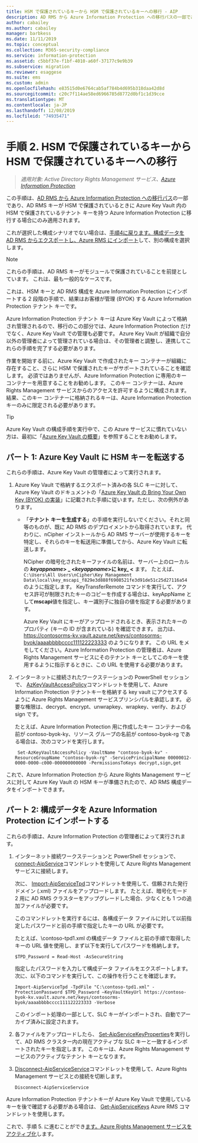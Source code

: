 ```yaml
---
title: HSM で保護されているキーから HSM で保護されているキーへの移行 - AIP
description: AD RMS から Azure Information Protection への移行パスの一部であり、AD RMS キーが HSM で保護されていて、Azure Key Vault 内の HSM で保護されているテナントキーを使用して Azure Information Protection に移行する場合にのみ適用される手順。
author: cabailey
ms.author: cabailey
manager: barbkess
ms.date: 11/11/2019
ms.topic: conceptual
ms.collection: M365-security-compliance
ms.service: information-protection
ms.assetid: c5bbf37e-f1bf-4010-a60f-37177c9e9b39
ms.subservice: migration
ms.reviewer: esaggese
ms.suite: ems
ms.custom: admin
ms.openlocfilehash: e83515d0e6764cab5af784b4d695b318daa42d8d
ms.sourcegitcommit: c20c7f114ae58ed6966785d8772d0bf1c1d39cce
ms.translationtype: MT
ms.contentlocale: ja-JP
ms.lasthandoff: 12/08/2019
ms.locfileid: "74935471"
---
```

# <a name="step-2-hsm-protected-key-to-hsm-protected-key-migration"></a>手順 2. HSM で保護されているキーから HSM で保護されているキーへの移行

>*適用対象: Active Directory Rights Management サービス、[Azure Information Protection](https://azure.microsoft.com/pricing/details/information-protection)*


この手順は、[AD RMS から Azure Information Protection への移行パス](migrate-from-ad-rms-to-azure-rms.md)の一部であり、AD RMS キーが HSM で保護されているときに Azure Key Vault 内の HSM で保護されているテナント キーを持つ Azure Information Protection に移行する場合にのみ適用されます。 

これが選択した構成シナリオでない場合は、[手順4に戻ります。構成データを AD RMS からエクスポートし、Azure RMS にインポート](migrate-from-ad-rms-phase2.md#step-4-export-configuration-data-from-ad-rms-and-import-it-to-azure-information-protection)して、別の構成を選択します。

> [!NOTE]
> これらの手順は、AD RMS キーがモジュールで保護されていることを前提としています。 これは、最も一般的なケースです。 

これは、HSM キーと AD RMS 構成を Azure Information Protection にインポートする 2 段階の手順で、結果はお客様が管理 (BYOK) する Azure Information Protection テナント キーです。

Azure Information Protection テナント キーは Azure Key Vault によって格納され管理されるので、移行のこの部分では、Azure Information Protection だけでなく、Azure Key Vault での管理も必要です。 Azure Key Vault が組織で自分以外の管理者によって管理されている場合は、その管理者と調整し、連携してこれらの手順を完了する必要があります。

作業を開始する前に、Azure Key Vault で作成されたキー コンテナーが組織に存在すること、さらに HSM で保護されたキーがサポートされていることを確認します。 必須ではありませんが、Azure Information Protection に専用のキー コンテナーを用意することをお勧めします。 このキー コンテナーは、Azure Rights Management サービスからのアクセスを許可するように構成されます。結果、このキー コンテナーに格納されるキーは、Azure Information Protection キーのみに限定される必要があります。


> [!TIP]
> Azure Key Vault の構成手順を実行中で、この Azure サービスに慣れていない方は、最初に「[Azure Key Vault の概要](/azure/key-vault/key-vault-get-started)」を参照することをお勧めします。 


## <a name="part-1-transfer-your-hsm-key-to-azure-key-vault"></a>パート 1: Azure Key Vault に HSM キーを転送する

これらの手順は、Azure Key Vault の管理者によって実行されます。

1. Azure Key Vault で格納するエクスポート済みの各 SLC キーに対して、Azure Key Vault のドキュメントの「[Azure Key Vault の Bring Your Own Key (BYOK) の実装](/azure/key-vault/key-vault-hsm-protected-keys#implementing-bring-your-own-key-byok-for-azure-key-vault)」に記載された手順に従います。ただし、次の例外があります。

   - 「**テナント キーを生成する**」の手順を実行しないでください。それと同等のものが、既に AD RMS のデプロイメントから取得されています。 代わりに、nCipher インストールから AD RMS サーバーが使用するキーを特定し、それらのキーを転送用に準備してから、Azure Key Vault に転送します。 
        
        NCipher の暗号化されたキーファイルの名前は、サーバー上のローカルの **<em>keyappname</em>> _ <<em>keyappname</em>>に key_ <** ます。 たとえば、 `C:\Users\All Users\nCipher\Key Management Data\local\key_mscapi_f829e3d888f6908521fe3d91de51c25d27116a54`のように指定します。 KeyTransferRemote コマンドを実行して、アクセス許可が制限されたキーのコピーを作成する場合は、keyAppName として**mscapi**値を指定し、キー識別子に独自の値を指定する必要があります。
        
        Azure Key Vault にキーがアップロードされるとき、表示されたキーのプロパティ (キーの ID が含まれている) を確認できます。 出力は、 https://contosorms-kv.vault.azure.net/keys/contosorms-byok/aaaabbbbcccc111122223333 のようになります。 この URL をメモしてください。Azure Information Protection の管理者は、Azure Rights Management サービスにそのテナント キーとしてこのキーを使用するように指示するときに、この URL を使用する必要があります。

2. インターネットに接続されたワークステーションの PowerShell セッションで、 [AzKeyVaultAccessPolicy](/powershell/module/az.keyvault/set-azkeyvaultaccesspolicy)コマンドレットを使用して、Azure Information Protection テナントキーを格納する key vault にアクセスするように Azure Rights Management サービスプリンシパルを承認します。 必要な権限は、decrypt、encrypt、unwrapkey、wrapkey、verify、および sign です。
    
    たとえば、Azure Information Protection 用に作成したキー コンテナーの名前が contoso-byok-ky、リソース グループの名前が contoso-byok-rg である場合は、次のコマンドを実行します。
    
        Set-AzKeyVaultAccessPolicy -VaultName "contoso-byok-kv" -ResourceGroupName "contoso-byok-rg" -ServicePrincipalName 00000012-0000-0000-c000-000000000000 -PermissionsToKeys decrypt,sign,get


これで、Azure Information Protection から Azure Rights Management サービスに対して Azure Key Vault の HSM キーが準備されたので、AD RMS 構成データをインポートできます。

## <a name="part-2-import-the-configuration-data-to-azure-information-protection"></a>パート 2: 構成データを Azure Information Protection にインポートする

これらの手順は、Azure Information Protection の管理者によって実行されます。

1. インターネット接続ワークステーションと PowerShell セッションで、 [connect-AipService](/powershell/module/aipservice/connect-aipservice)コマンドレットを使用して Azure Rights Management サービスに接続します。
    
    次に、 [Import-AipServiceTpd](/powershell/module/aipservice/import-aipservicetpd)コマンドレットを使用して、信頼された発行ドメイン (.xml) ファイルをアップロードします。 たとえば、暗号化モード 2 用に AD RMS クラスターをアップグレードした場合、少なくとも 1 つの追加ファイルが必要です。
    
    このコマンドレットを実行するには、各構成データ ファイルに対して以前指定したパスワードと前の手順で指定したキーの URL が必要です。
    
    たとえば、\contoso-tpd1.xml の構成データ ファイルと前の手順で取得したキーの URL 値を使用し、まず以下を実行してパスワードを格納します。
    
    ```
    $TPD_Password = Read-Host -AsSecureString
    ```
    
    指定したパスワードを入力して構成データ ファイルをエクスポートします。 次に、以下のコマンドを実行して、この操作を行うことを確認します。
    
    ```
    Import-AipServiceTpd -TpdFile "C:\contoso-tpd1.xml" -ProtectionPassword $TPD_Password –KeyVaultKeyUrl https://contoso-byok-kv.vault.azure.net/keys/contosorms-byok/aaaabbbbcccc111122223333 -Verbose
    ```
    
    このインポート処理の一部として、SLC キーがインポートされ、自動でアーカイブ済みに設定されます。

2.  各ファイルをアップロードしたら、 [Set-AipServiceKeyProperties](/powershell/module/aipservice/set-aipservicekeyproperties)を実行して、AD RMS クラスター内の現在アクティブな SLC キーと一致するインポートされたキーを指定します。 このキーは、Azure Rights Management サービスのアクティブなテナント キーとなります。

3.  [Disconnect-AipServiceService](/powershell/module/aipservice/disconnect-aipservice)コマンドレットを使用して、Azure Rights Management サービスとの接続を切断します。

    ```
    Disconnect-AipServiceService
    ```

Azure Information Protection テナントキーが Azure Key Vault で使用しているキーを後で確認する必要がある場合は、 [Get-AipServiceKeys](/powershell/module/aipservice/get-aipservicekeys) Azure RMS コマンドレットを使用します。

これで、手順 5. に進むことができ[ます。Azure Rights Management サービスをアクティブ化](migrate-from-ad-rms-phase2.md#step-5-activate-the-azure-rights-management-service)します。


